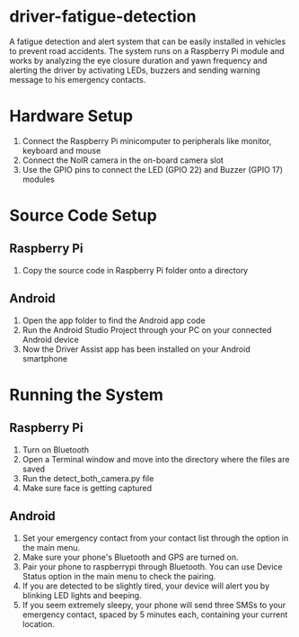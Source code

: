 # driver-fatigue-detection
A fatigue detection and alert system that can be easily installed in vehicles to prevent road accidents. The system runs on a Raspberry Pi module and works by analyzing the eye closure duration and yawn frequency and alerting the driver by activating LEDs, buzzers and sending warning message to his emergency contacts.

# Hardware Setup
1)	Connect the Raspberry Pi minicomputer to peripherals like monitor, keyboard and mouse
2)	Connect the NoIR camera in the on-board camera slot
3)	Use the GPIO pins to connect the LED (GPIO 22) and Buzzer (GPIO 17) modules

# Source Code Setup
## Raspberry Pi
1)	Copy the source code in Raspberry Pi folder onto a directory
## Android
1)	Open the app folder to find the Android app code
2)	Run the Android Studio Project through your PC on your connected Android device
3)	Now the Driver Assist app has been installed on your Android smartphone

# Running the System
## Raspberry Pi
1)	Turn on Bluetooth
2)	Open a Terminal window and move into the directory where the files are saved
3)	Run the detect_both_camera.py file
4)	Make sure face is getting captured
## Android
1)	Set your emergency contact from your contact list through the option in the main menu.
2)	Make sure your phone's Bluetooth and GPS are turned on.
3)	Pair your phone to raspberrypi through Bluetooth. You can use Device Status option in the main menu to check the pairing.
4)	If you are detected to be slightly tired, your device will alert you by blinking LED lights and beeping.
5)	If you seem extremely sleepy, your phone will send three SMSs to your emergency contact, spaced by 5 minutes each, containing your current location.
